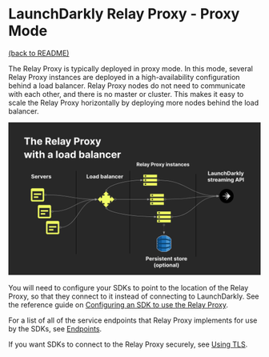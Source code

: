# LaunchDarkly Relay Proxy - Proxy Mode

[(back to README)](../README.md)

The Relay Proxy is typically deployed in proxy mode. In this mode, several Relay Proxy instances are deployed in a high-availability configuration behind a load balancer. Relay Proxy nodes do not need to communicate with each other, and there is no master or cluster. This makes it easy to scale the Relay Proxy horizontally by deploying more nodes behind the load balancer.

![Relay Proxy with load balancer](relay-lb.png)

You will need to configure your SDKs to point to the location of the Relay Proxy, so that they connect to it instead of connecting to LaunchDarkly. See the reference guide on [Configuring an SDK to use the Relay Proxy](https://docs.launchdarkly.com/home/advanced/relay-proxy/using#configuring-an-sdk-to-use-the-relay-proxy).

For a list of all of the service endpoints that Relay Proxy implements for use by the SDKs, see [Endpoints](./endpoints.md).

If you want SDKs to connect to the Relay Proxy securely, see [Using TLS](./tls.md).
